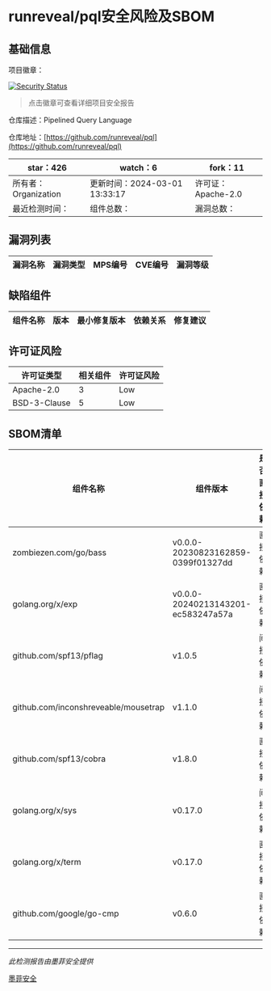 # runreveal/pql安全风险及SBOM

## 基础信息

项目徽章：

[![Security Status](https://www.murphysec.com/platform3/v31/badge/1763630665780535296.svg)](https://www.murphysec.com/console/report/1763630654397194240/1763630665780535296)

> 点击徽章可查看详细项目安全报告

仓库描述：Pipelined Query Language

仓库地址：[https://github.com/runreveal/pql](https://github.com/runreveal/pql)

| star：426 | watch：6 | fork：11 |
| ----------- | -------------- | ------------ |
| 所有者：Organization | 更新时间：2024-03-01 13:33:17 | 许可证：Apache-2.0 |
| 最近检测时间： | 组件总数： | 漏洞总数： |




## 漏洞列表

| 漏洞名称 | 漏洞类型 | MPS编号 | CVE编号 | 漏洞等级 |
| ------- | ------ | ------- | ------ | ----- |





## 缺陷组件

| 组件名称 | 版本 | 最小修复版本 | 依赖关系 | 修复建议 |
| -------- | ---- | ------------ | -------- | -------- |





## 许可证风险

| 许可证类型 | 相关组件 | 许可证风险 |
| ---------- | -------- | ---------- |
|Apache-2.0|3|Low|
|BSD-3-Clause|5|Low|




## SBOM清单

| 组件名称 | 组件版本 | 是否直接依赖 | 仓库 |
| -------- | -------- | ------------ | ---- |
|zombiezen.com/go/bass|v0.0.0-20230823162859-0399f01327dd|直接依赖|go|
|golang.org/x/exp|v0.0.0-20240213143201-ec583247a57a|直接依赖|go|
|github.com/spf13/pflag|v1.0.5|间接依赖|go|
|github.com/inconshreveable/mousetrap|v1.1.0|间接依赖|go|
|github.com/spf13/cobra|v1.8.0|直接依赖|go|
|golang.org/x/sys|v0.17.0|间接依赖|go|
|golang.org/x/term|v0.17.0|直接依赖|go|
|github.com/google/go-cmp|v0.6.0|直接依赖|go|


------

*此检测报告由墨菲安全提供*

[墨菲安全](www.murphysec.com)